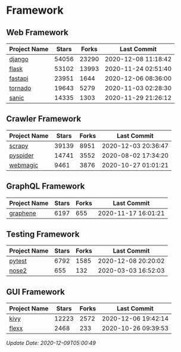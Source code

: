 # Framework

## Web Framework
| Project Name | Stars | Forks | Last Commit |
| ------------ | ----- | ----- | ----------- |
| [django](https://github.com/django/django) | 54056 | 23290 | 2020-12-08 11:18:42 |
| [flask](https://github.com/pallets/flask) | 53102 | 13993 | 2020-11-24 02:51:40 |
| [fastapi](https://github.com/tiangolo/fastapi) | 23951 | 1644 | 2020-12-06 08:36:00 |
| [tornado](https://github.com/tornadoweb/tornado) | 19643 | 5279 | 2020-11-03 02:28:30 |
| [sanic](https://github.com/huge-success/sanic) | 14335 | 1303 | 2020-11-29 21:26:12 |

## Crawler Framework
| Project Name | Stars | Forks | Last Commit |
| ------------ | ----- | ----- | ----------- |
| [scrapy](https://github.com/scrapy/scrapy) | 39139 | 8951 | 2020-12-03 20:36:47 |
| [pyspider](https://github.com/binux/pyspider) | 14741 | 3552 | 2020-08-02 17:34:20 |
| [webmagic](https://github.com/code4craft/webmagic) | 9461 | 3876 | 2020-10-27 01:01:21 |

## GraphQL Framework
| Project Name | Stars | Forks | Last Commit |
| ------------ | ----- | ----- | ----------- |
| [graphene](https://github.com/graphql-python/graphene) | 6197 | 655 | 2020-11-17 16:01:21 |

## Testing Framework
| Project Name | Stars | Forks | Last Commit |
| ------------ | ----- | ----- | ----------- |
| [pytest](https://github.com/pytest-dev/pytest) | 6792 | 1585 | 2020-12-08 20:20:02 |
| [nose2](https://github.com/nose-devs/nose2) | 655 | 132 | 2020-03-03 16:52:03 |

## GUI Framework
| Project Name | Stars | Forks | Last Commit |
| ------------ | ----- | ----- | ----------- |
| [kivy](https://github.com/kivy/kivy) | 12223 | 2572 | 2020-12-06 19:42:14 |
| [flexx](https://github.com/flexxui/flexx) | 2468 | 233 | 2020-10-26 09:39:53 |

*Update Date: 2020-12-09T05:00:49*